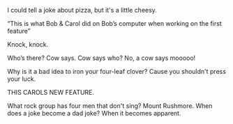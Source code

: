 
I could tell a joke about pizza, but it's a little cheesy.

“This is what Bob & Carol did on Bob’s computer when working on the first feature”

Knock, knock.

Who’s there?
Cow says.
Cow says who?
No, a cow says mooooo!

Why is it a bad idea to iron your four-leaf clover? Cause you shouldn't press your luck.



THIS CAROLS NEW FEATURE.

What rock group has four men that don't sing? Mount Rushmore.
When does a joke become a dad joke? When it becomes apparent.

